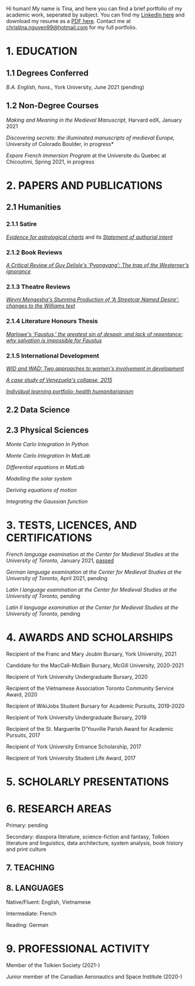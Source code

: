 
Hi human! My name is Tina, and here you can find a brief portfolio of my academic work, seperated by subject.
You can find my [LinkedIn here](https://www.linkedin.com/in/cnguyen99/) and download my resume as a [PDF here](https://github.com/TorontoYYZ/Portfolio/blob/main/Resume.pdf). Contact me at christina.nguyen99@hotmail.com for 
my full portfolio.

# 1. EDUCATION 

## 1.1 Degrees Conferred
*B.A. English, hons.,* York University, June 2021 (pending)

## 1.2 Non-Degree Courses
*Making and Meaning in the Medieval Manuscript,* Harvard edX, January 2021

*Discovering secrets: the illuminated manuscripts of medieval Europe,* University of Colorado Boulder, in progress*

*Expore French Immersion Program* at the Universite du Quebec at Chicoutimi, Spring 2021, in progress

# 2. PAPERS AND PUBLICATIONS

## 2.1 Humanities

### 2.1.1 Satire


[*Evidence for astrological charts*](https://github.com/TorontoYYZ/Portfolio/blob/main/Satire_Paper.pdf) and its [*Statement of authorial intent*](https://github.com/TorontoYYZ/Portfolio/blob/main/Statement%20of%20Authorial%20Intent.pdf)

### 2.1.2 Book Reviews


[*A Critical Review of Guy Delisle's 'Pyongyang': The trap of the Westerner's ignorance*](https://github.com/TorontoYYZ/Portfolio/blob/main/A%20Critical%20Review%20of%20Guy%20Delisle's%20'Pyongyang'.pdf)

### 2.1.3 Theatre Reviews


[*Weyni Mengesha's Stunning Production of 'A Streetcar Named Desire': changes to the Williams text*](https://github.com/TorontoYYZ/Portfolio/blob/main/Review%20of%20'Streetcar'.pdf)

### 2.1.4 Literature Honours Thesis


[*Marlowe's 'Faustus,' the greatest sin of despair, and lack of repentance: why salvation is impossible for Faustus*](https://github.com/TorontoYYZ/Portfolio/blob/main/Nguyen.Christina.April.23.2021.pdf)

### 2.1.5 International Development


[*WID and WAD: Two approaches to women's involvement in development*](https://github.com/TorontoYYZ/Portfolio/blob/main/A%20Critical%20Approach%20to%20Women%20in%20Development%20(Essay%202).docx)


[*A case study of Venezuela's collapse, 2015*](https://github.com/TorontoYYZ/Portfolio/blob/main/Venezuela%20Policy.pdf)


[*Individual learning portfolio: health humanitarianism*](https://github.com/TorontoYYZ/Portfolio/blob/main/Individual%20Learning%20Portfolio%20-%20Final%20Project.pdf)

## 2.2 Data Science

## 2.3 Physical Sciences
*Monte Carlo Integration In Python*

*Monte Carlo Integration In MatLab*

*Differential equations in MatLab*

*Modelling the solar system*

*Deriving equations of motion*

*Integrating the Gaussian function*



# 3. TESTS, LICENCES, AND CERTIFICATIONS
*French language examination at the Center for Medieval Studies at the University of Toronto,* January 2021, [passed](https://github.com/TorontoYYZ/Portfolio/blob/main/CMS%20French%20Certification.pdf)

*German language examination at the Center for Medieval Studies at the University of Toronto,* April 2021, pending

*Latin I language examination at the Center for Medieval Studies at the University of Toronto,* pending

*Latin II language examination at the Center for Medieval Studies at the University of Toronto,* pending

# 4. AWARDS AND SCHOLARSHIPS

Recipient of the Franc and Mary Joubin Bursary, York University, 2021

Candidate for the MacCall-McBain Bursary, McGill University, 2020-2021	

Recipient of York University Undergraduate Bursary, 2020	

Recipient of the Vietnamese Association Toronto Community Service Award, 2020

Recipient of WikiJobs Student Bursary for Academic Pursuits, 2019-2020

Recipient of York University Undergraduate Bursary, 2019	

Recipient of the St. Marguerite D'Youville Parish Award for Academic Pursuits, 2017	

Recipient of York University Entrance Scholarship, 2017	

Recipient of York University Student Life Award, 2017	

# 5. SCHOLARLY PRESENTATIONS

# 6. RESEARCH AREAS

Primary: pending

Secondary: diaspora literature, science-fiction and fantasy, Tolkien literature and linguistics, data architecture, system analysis, book history and print culture

## 7. TEACHING
## 8. LANGUAGES
Native/Fluent: English, Vietnamese

Intermediate: French

Reading: German


# 9. PROFESSIONAL ACTIVITY

Member of the Tolkien Society (2021-)
 
Junior member of the Canadian Aeronautics and Space Institute (2020-)

